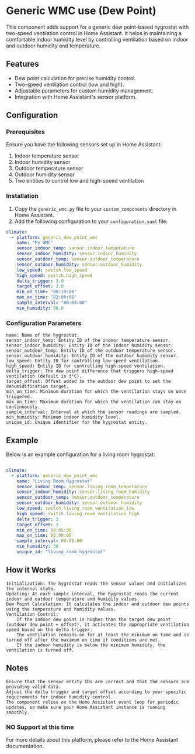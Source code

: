 # Generic WMC use (Dew Point)

This component adds support for a generic dew point-based hygrostat with two-speed ventilation control in Home Assistant. It helps in maintaining a comfortable indoor humidity level by controlling ventilation based on indoor and outdoor humidity and temperature.

## Features

- Dew point calculation for precise humidity control.
- Two-speed ventilation control (low and high).
- Adjustable parameters for custom humidity management.
- Integration with Home Assistant's sensor platform.

## Configuration

### Prerequisites

Ensure you have the following sensors set up in Home Assistant:

1. Indoor temperature sensor
2. Indoor humidity sensor
3. Outdoor temperature sensor
4. Outdoor humidity sensor
5. Two entities to control low and high-speed ventilation

### Installation

1. Copy the `generic_wmc.py` file to your `custom_components` directory in Home Assistant.
2. Add the following configuration to your `configuration.yaml` file:

```yaml
climate:
  - platform: generic_dew_point_wmc
    name: "My WMC"
    sensor_indoor_temp: sensor.indoor_temperature
    sensor_indoor_humidity: sensor.indoor_humidity
    sensor_outdoor_temp: sensor.outdoor_temperature
    sensor_outdoor_humidity: sensor.outdoor_humidity
    low_speed: switch.low_speed
    high_speed: switch.high_speed
    delta_trigger: 3.0
    target_offset: 3.0
    min_on_time: "00:10:00"
    max_on_time: "02:00:00"
    sample_interval: "00:05:00"
    min_humidity: 30.0

```

### Configuration Parameters

    name: Name of the hygrostat.
    sensor_indoor_temp: Entity ID of the indoor temperature sensor.
    sensor_indoor_humidity: Entity ID of the indoor humidity sensor.
    sensor_outdoor_temp: Entity ID of the outdoor temperature sensor.
    sensor_outdoor_humidity: Entity ID of the outdoor humidity sensor.
    low_speed: Entity ID for controlling low-speed ventilation.
    high_speed: Entity ID for controlling high-speed ventilation.
    delta_trigger: The dew point difference that triggers high-speed ventilation (default is 3°C).
    target_offset: Offset added to the outdoor dew point to set the dehumidification target.
    min_on_time: Minimum duration for which the ventilation stays on once triggered.
    max_on_time: Maximum duration for which the ventilation can stay on continuously.
    sample_interval: Interval at which the sensor readings are sampled.
    min_humidity: Minimum indoor humidity level.
    unique_id: Unique identifier for the hygrostat entity.

## Example

Below is an example configuration for a living room hygrostat:

```yaml

climate:
  - platform: generic_dew_point_wmc
    name: "Living Room Hygrostat"
    sensor_indoor_temp: sensor.living_room_temperature
    sensor_indoor_humidity: sensor.living_room_humidity
    sensor_outdoor_temp: sensor.outdoor_temperature
    sensor_outdoor_humidity: sensor.outdoor_humidity
    low_speed: switch.living_room_ventilation_low
    high_speed: switch.living_room_ventilation_high
    delta_trigger: 3
    target_offset: 3
    min_on_time: 00:05:00
    max_on_time: 02:00:00
    sample_interval: 00:05:00
    min_humidity: 30
    unique_id: "living_room_hygrostat"
```
## How it Works

    Initialization: The hygrostat reads the sensor values and initializes the internal state.
    Updating: At each sample interval, the hygrostat reads the current indoor and outdoor temperature and humidity values.
    Dew Point Calculation: It calculates the indoor and outdoor dew points using the temperature and humidity values.
    Ventilation Control:
        If the indoor dew point is higher than the target dew point (outdoor dew point + offset), it activates the appropriate ventilation speed based on the delta trigger.
        The ventilation remains on for at least the minimum on time and is turned off after the maximum on time if conditions are met.
        If the indoor humidity is below the minimum humidity, the ventilation is turned off.

## Notes

    Ensure that the sensor entity IDs are correct and that the sensors are providing valid data.
    Adjust the delta trigger and target offset according to your specific requirements for indoor humidity control.
    The component relies on the Home Assistant event loop for periodic updates, so make sure your Home Assistant instance is running smoothly.

### NO Support at this time

For more details about this platform, please refer to the Home Assistant documentation.


